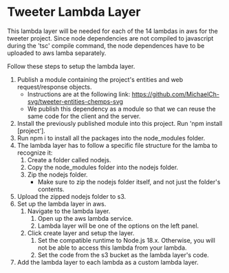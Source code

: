 # Tweeter Lambda Layer

This lambda layer will be needed for each of the 14 lambdas in aws for the tweeter project.
Since node dependencies are not compiled to javascript during the 'tsc' compile command, 
the node dependences have to be uploaded to aws lamba separately. 

Follow these steps to setup the lambda layer.

1. Publish a module containing the project's entities and web request/response objects. 
    - Instructions are at the following link: https://github.com/MichaelCh-svg/tweeter-entities-chemps-svg
    - We publish this dependency as a module so that we can reuse the same code for the client and the server.
2. Install the previously published module into this project. Run 'npm install [project'].
3. Run npm i to install all the packages into the node_modules folder.
4. The lambda layer has to follow a specific file structure for the lamba to recognize it:
    1. Create a folder called nodejs.
    2. Copy the node_modules folder into the nodejs folder.
    3. Zip the nodejs folder.
        - Make sure to zip the nodejs folder itself, and not just the folder's contents.
5. Upload the zipped nodejs folder to s3. 
6. Set up the lambda layer in aws.
    1. Navigate to the lambda layer.
        1. Open up the aws lambda service.
        2. Lambda layer will be one of the options on the left panel.
    2. Click create layer and setup the layer.
        1. Set the compatible runtime to Node.js 18.x. Otherwise, you will not be able to access this lambda from your lambda.
        2. Set the code from the s3 bucket as the lambda layer's code.
7. Add the lambda layer to each lambda as a custom lambda layer.
